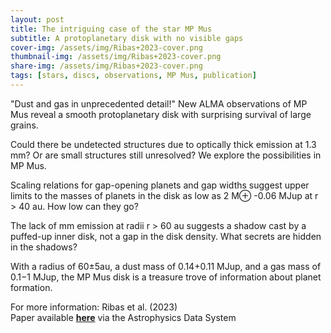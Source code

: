```yaml
---
layout: post
title: The intriguing case of the star MP Mus
subtitle: A protoplanetary disk with no visible gaps
cover-img: /assets/img/Ribas+2023-cover.png
thumbnail-img: /assets/img/Ribas+2023-cover.png
share-img: /assets/img/Ribas+2023-cover.png
tags: [stars, discs, observations, MP Mus, publication]
---
```


"Dust and gas in unprecedented detail!" New ALMA observations of MP Mus reveal a smooth protoplanetary disk with surprising survival of large grains.

Could there be undetected structures due to optically thick emission at 1.3 mm? Or are small structures still unresolved? We explore the possibilities in MP Mus.

Scaling relations for gap-opening planets and gap widths suggest upper limits to the masses of planets in the disk as low as 2 M⊕ -0.06 MJup at r > 40 au. How low can they go?

The lack of mm emission at radii r > 60 au suggests a shadow cast by a puffed-up inner disk, not a gap in the disk density. What secrets are hidden in the shadows?

With a radius of 60±5au, a dust mass of 0.14+0.11 MJup, and a gas mass of 0.1−1 MJup, the MP Mus disk is a treasure trove of information about planet formation.

For more information: Ribas et al. (2023)  
Paper available [**here**](https://ui.adsabs.harvard.edu/abs/2023arXiv230211592R/abstract) via the Astrophysics Data System  
